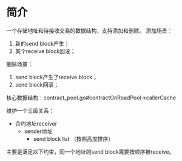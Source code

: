 # 简介


一个存储地址和待接收交易的数据结构，支持添加和删除。
添加场景：
1. 新的send block产生；
2. 某个receive block回滚；

删除场景：
1. send block产生了receive block；
2. send block回滚；



核心数据结构：contract_pool.go#contractOnRoadPool->callerCache

维护一个三级关系：

- 合约地址receiver
	- sender地址
		- send block list （按照高度排序）

主要是满足以下约束，同一个地址的send block需要按顺序被receive。







